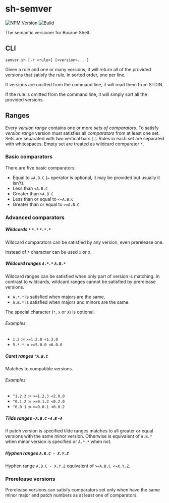 # sh-semver

[![NPM Version][npm-image]][npm-url]
[![Build][travis-image]][travis-url]

The semantic versioner for Bourne Shell.

## CLI

```
semver.sh [-r <rule>] [<version>... ]
```

Given a rule and one or many versions, it will return all of the provided versions that satisfy the rule, in sorted order, one per line.

If versions are omitted from the command line, it will read them from STDIN.

If the rule is omitted from the command line, it will simply sort all the provided versions.

## Ranges

Every *version range* contains one or more *sets of comparators*. To satisfy *version range* version must satisfies all *comparators* from at least one set. Sets are separated with two vertical bars ``||``. Rules in each set are separated with whitespaces. Empty set are treated as wildcard comparator ``*``.

### Basic comparators
There are five basic comparators:

* Equal to ``=A.B.C`` (``=`` operator is optional, it may be provided but usually it isn't).
* Less than ``<A.B.C``
* Greater than ``>A.B.C``
* Less than or equal to ``<=A.B.C``
* Greater than or equal to ``>=A.B.C``

### Advanced comparators

##### Wildcards ``*`` ``*.*`` ``*.*.*``
Wildcard comparators can be satisfied by any version, even prerelease one.

Instead of ``*`` character can be used ``x`` or ``X``.

##### Wildcard ranges ``A.*.*`` ``A.B.*``
Wildcard ranges can be satisfied when only part of version is matching. In contrast to wildcards, wildcard ranges cannot be satisfied by prerelease versions.

* ``A.*.*`` is satisfied when majors are the same,
* ``A.B.*`` is satisfied when majors and minors are the same.

The special character (``*``, ``x`` or ``X``) is optional.

###### Examples
* ``1.2`` := ``>=1.2.0 <1.3.0``
* ``5.*.*`` := ``>=5.0.0 <6.0.0``

##### Caret ranges ``^A.B.C``
Matches to compatible versions.

###### Examples
* ``^1.2.3`` := ``>=1.2.3 <2.0.0``
* ``^0.1.2`` := ``>=0.1.2 <0.2.0``
* ``^0.0.1`` := ``>=0.0.1 <0.0.2``

##### Tilde ranges ``~A.B.C`` ``~A.B`` ``~A``
If patch version is specified tilde ranges matches to all greater or equal versions with the same minor version. Otherwise is equivalent of ``A.B.*`` when minor version is specified or ``A.*.*`` when not.

##### Hyphen ranges ``A.B.C - X.Y.Z``
Hyphen range ``A.B.C - X.Y.Z`` equivalent of ``>=A.B.C <=X.Y.Z``.

### Prerelease versions
Prerelease versions can satisfy comparators set only when have the same minor major and patch numbers as at least one of comparators.


[npm-image]: https://img.shields.io/npm/v/sh-semver.svg
[npm-url]: https://npmjs.org/package/sh-semver.sh
[travis-image]: https://img.shields.io/travis/qzb/sh-semver/master.svg
[travis-url]: https://travis-ci.org/qzb/sh-semver
